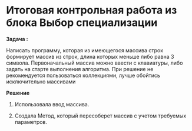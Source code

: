 # Итоговая контрольная работа из блока Выбор специализации

**Задача :**

Написать программу, которая из имеющегося массива строк формирует массив из строк, длина которых меньше либо равна 3 символа. Первоначальный массив можно ввести с клавиатуры, либо задать на старте выполнения алгоритма. При решение не рекомендуется пользоваться коллекциями, лучше обойтись исключительно массивами

**Решение**

1. Использовала ввод массива.

2. Создала Метод, который пересоберет массив с учетом требуемых параметров.

